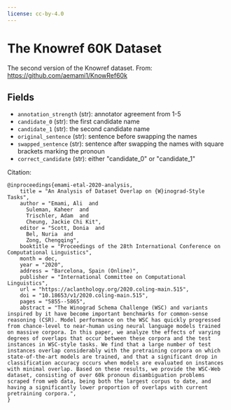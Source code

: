 ```yaml
---
license: cc-by-4.0
---
```


# The Knowref 60K Dataset

The second version of the Knowref dataset.
From: https://github.com/aemami1/KnowRef60k

## Fields

- `annotation_strength` (str): annotator agreement from 1-5
- `candidate_0` (str): the first candidate name
- `candidate_1` (str): the second candidate name
- `original_sentence` (str): sentence before swapping the names
- `swapped_sentence` (str): sentence after swapping the names with square brackets marking the pronoun
- `correct_candidate` (str): either "candidate_0" or "candidate_1"


Citation:
```
@inproceedings{emami-etal-2020-analysis,
    title = "An Analysis of Dataset Overlap on {W}inograd-Style Tasks",
    author = "Emami, Ali  and
      Suleman, Kaheer  and
      Trischler, Adam  and
      Cheung, Jackie Chi Kit",
    editor = "Scott, Donia  and
      Bel, Nuria  and
      Zong, Chengqing",
    booktitle = "Proceedings of the 28th International Conference on Computational Linguistics",
    month = dec,
    year = "2020",
    address = "Barcelona, Spain (Online)",
    publisher = "International Committee on Computational Linguistics",
    url = "https://aclanthology.org/2020.coling-main.515",
    doi = "10.18653/v1/2020.coling-main.515",
    pages = "5855--5865",
    abstract = "The Winograd Schema Challenge (WSC) and variants inspired by it have become important benchmarks for common-sense reasoning (CSR). Model performance on the WSC has quickly progressed from chance-level to near-human using neural language models trained on massive corpora. In this paper, we analyze the effects of varying degrees of overlaps that occur between these corpora and the test instances in WSC-style tasks. We find that a large number of test instances overlap considerably with the pretraining corpora on which state-of-the-art models are trained, and that a significant drop in classification accuracy occurs when models are evaluated on instances with minimal overlap. Based on these results, we provide the WSC-Web dataset, consisting of over 60k pronoun disambiguation problems scraped from web data, being both the largest corpus to date, and having a significantly lower proportion of overlaps with current pretraining corpora.",
}
```